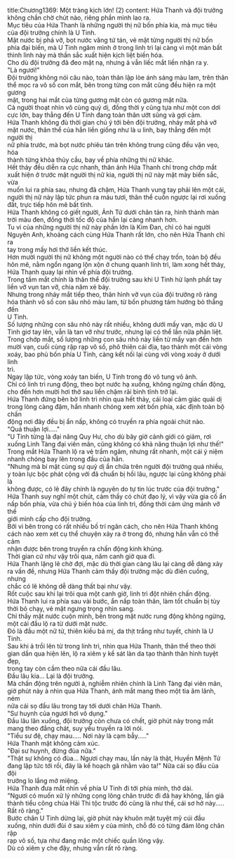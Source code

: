 title:Chương1369: Một tràng kịch lớn! (2)
content:
Hứa Thanh và đội trưởng không chần chờ chút nào, riêng phần mình lao ra.<br>Mục tiêu của Hứa Thanh là những người thị nữ bốn phía kia, mà mục tiêu<br>của đội trưởng chính là U Tinh.<br>Mặt nước bị phá vỡ, bọt nước văng tứ tán, vẻ mặt từng người thị nữ bốn<br>phía đại biến, mà U Tinh ngâm mình ở trong linh trì lại càng vì một màn bất<br>thình lình này mà thần sắc xuất hiện kịch liệt biến hóa.<br>Cho dù đội trưởng đã đeo mặt nạ, nhưng ả vẫn liếc mắt liền nhận ra y.<br>"Là ngươi!"<br>Đội trưởng không nói câu nào, toàn thân lập lòe ánh sáng màu lam, trên thân<br>thể mọc ra vô số con mắt, bên trong từng con mắt cũng đều hiện ra một gương<br>mặt, trong hai mắt của từng gương mặt còn có gương mặt nữa.<br>Cả người thoạt nhìn vô cùng quỷ dị, đồng thời y cũng tựa như một con dơi<br>cực lớn, bay thẳng đến U Tinh đang toàn thân ướt sũng và gợi cảm.<br>Hứa Thanh không đủ thời gian chú ý tới bên đội trưởng, nháy mắt phá vỡ<br>mặt nước, thân thể của hắn liền giống như là u linh, bay thẳng đến một người thị<br>nữ phía trước, mà bọt nước phiêu tán trên không trung cũng đều vặn vẹo, hóa<br>thành từng khỏa thủy cầu, bay về phía những thị nữ khác.<br>Hết thảy đều diễn ra cực nhanh, thân ảnh Hứa Thanh chỉ trong chớp mắt<br>xuất hiện ở trước mặt người thị nữ kia, người thị nữ này mặt mày biến sắc, vừa<br>muốn lui ra phía sau, nhưng đã chậm, Hứa Thanh vung tay phải lên một cái,<br>người thị nữ này lập tức phun ra máu tươi, thân thể cuốn ngược lại rơi xuống<br>đất, trực tiếp hôn mê bất tỉnh.<br>Hứa Thanh không có giết người, Ảnh Tử dưới chân tản ra, hình thành màn<br>trời màu đen, đồng thời tốc độ của hắn lại càng nhanh hơn.<br>Tu vi của những người thị nữ này phần lớn là Kim Đan, chỉ có hai người<br>Nguyên Anh, khoảng cách cùng Hứa Thanh rất lớn, cho nên Hứa Thanh chỉ ra<br>tay trong mấy hơi thở liền kết thúc.<br>Hơn mười người thị nữ không một người nào có thể chạy trốn, toàn bộ đều<br>hôn mê, nằm ngổn ngang lộn xộn ở chung quanh linh trì, làm xong hết thảy,<br>Hứa Thanh quay lại nhìn về phía đội trưởng.<br>Trong tầm mắt chính là thân thể đội trưởng sau khi U Tinh hừ lạnh phất tay<br>liền vỡ vụn tan vỡ, chia năm xẻ bảy.<br>Nhưng trong nháy mắt tiếp theo, thân hình vỡ vụn của đội trưởng rõ ràng<br>hóa thành vô số con sâu nhỏ màu lam, từ bốn phương tám hướng bò thẳng đến<br>U Tinh.<br>Số lượng những con sâu nhỏ này rất nhiều, không dưới mấy vạn, mặc dù U<br>Tinh giơ tay lên, vẫn là tan vỡ như trước, nhưng lại có thể lần nữa phân liệt.<br>Trong chớp mắt, số lượng những con sâu nhỏ này liền từ mấy vạn đến hơn<br>mười vạn, cuối cùng rập rạp vô số, phô thiên cái địa, tạo thành một cái vòng<br>xoáy, bao phủ bốn phía U Tinh, càng kết nối lại cùng với vòng xoáy ở dưới linh<br>trì.<br>Ngay lập tức, vòng xoáy tan biến, U Tinh trong đó vô tung vô ảnh.<br>Chỉ có linh trì rung động, theo bọt nước hạ xuống, không ngừng chấn động,<br>cho đến hơn mười hơi thở sau liền chậm rãi bình tĩnh trở lại.<br>Hứa Thanh đứng bên bờ linh trì nhìn qua hết thảy, cái loại cảm giác quái dị<br>trong lòng càng đậm, hắn nhanh chóng xem xét bốn phía, xác định toàn bộ chấn<br>động nơi đây đều bị ẩn nấp, không có truyền ra phía ngoài chút nào.<br>"Quá thuận lợi....."<br>"U Tinh từng là đại năng Quy Hư, cho dù bây giờ cảnh giới có giảm, rơi<br>xuống Linh Tàng đại viên mãn, cũng không có khả năng thuận lợi như thế!"<br>Trong mắt Hứa Thanh lộ ra vẻ trầm ngâm, nhưng rất nhanh, một cái ý niệm<br>nhanh chóng bay lên trong đầu của hắn.<br>"Nhưng mà bí mật cùng sự quỷ dị ẩn chứa trên người đội trưởng quá nhiều,<br>y toàn lực bộc phát cộng với đã chuẩn bị hồi lâu, ngược lại cũng không phải là<br>không được, có lẽ đây chính là nguyên do tự tin lúc trước của đội trưởng."<br>Hứa Thanh suy nghĩ một chút, cảm thấy có chút đạo lý, vì vậy vừa gia cố ẩn<br>nấp bốn phía, vừa chú ý biến hóa của linh trì, đồng thời cảm ứng mảnh vỡ thế<br>giới mình cấp cho đội trưởng.<br>Bởi vì bên trong có rất nhiều bố trí ngăn cách, cho nên Hứa Thanh không<br>cách nào xem xét cụ thể chuyện xảy ra ở trong đó, nhưng hắn vẫn có thể cảm<br>nhận được bên trong truyền ra chấn động kinh khủng.<br>Thời gian cứ như vậy trôi qua, năm canh giờ qua đi.<br>Hứa Thanh lặng lẽ chờ đợi, mặc dù thời gian càng lâu lại càng dễ dàng xảy<br>ra vấn đề, nhưng Hứa Thanh cảm thấy đội trưởng mặc dù điên cuồng, nhưng<br>chắc có lẽ không dễ dàng thất bại như vậy.<br>Rốt cuộc sau khi lại trôi qua một canh giờ, linh trì đột nhiên chấn động.<br>Hứa Thanh lui ra phía sau vài bước, ẩn nấp toàn thân, làm tốt chuẩn bị tùy<br>thời bỏ chạy, vẻ mặt ngưng trọng nhìn sang.<br>Chỉ thấy mặt nước cuộn mình, bên trong mặt nước rung động không ngừng,<br>một cái đầu lộ ra từ dưới mặt nước.<br>Đó là đầu một nữ tử, thiên kiều bá mị, da thịt trắng như tuyết, chính là U<br>Tinh.<br>Sau khi ả trồi lên từ trong linh trì, nhìn qua Hứa Thanh, thân thể theo thời<br>gian dần qua hiện lên, lộ ra xiêm y kề sát làn da tạo thành thân hình tuyệt đẹp,<br>trong tay còn cầm theo nữa cái đầu lâu.<br>Đầu lâu kia... Lại là đội trưởng.<br>Mà chấn động trên người ả, nghiễm nhiên chính là Linh Tàng đại viên mãn,<br>giờ phút này ả nhìn qua Hứa Thanh, ánh mắt mang theo một tia âm lãnh, ném<br>nữa cái sọ đầu lâu trong tay tới dưới chân Hứa Thanh.<br>"Sư huynh của ngươi hơi vô dụng."<br>Đầu lâu lăn xuống, đội trưởng còn chưa có chết, giờ phút này trong mắt<br>mang theo đắng chát, suy yếu truyền ra lời nói.<br>"Tiểu sư đệ, chạy mau..... Nơi này là cạm bẫy....."<br>Hứa Thanh mặt không cảm xúc.<br>"Đại sư huynh, đừng đùa nữa."<br>"Thật sự không có đùa... Ngươi chạy mau, lần này là thật, Huyền Mệnh Tử<br>đang lập tức tới rồi, đây là kế hoạch gã nhằm vào ta!" Nữa cái sọ đầu của đội<br>trưởng lo lắng mở miệng.<br>Hứa Thanh đưa mắt nhìn về phía U Tinh đi tới phía mình, thở dài.<br>"Ngươi có muốn xử lý những cọng lông chân trước đi đã hay không, lần giả<br>thành tiểu công chúa Hải Thi tộc trước đó cũng là như thế, cái sơ hở này.....<br>Rất rõ ràng."<br>Bước chân U Tinh dừng lại, giờ phút này khuôn mặt tuyệt mỹ cúi đầu<br>xuống, nhìn dưới đùi ở sau xiêm y của mình, chỗ đó có từng đám lông chân rập<br>rạp vô số, tựa như đang mặc một chiếc quần lông vậy.<br>Dù có xiêm y che đậy, nhưng vẫn rất rõ ràng.